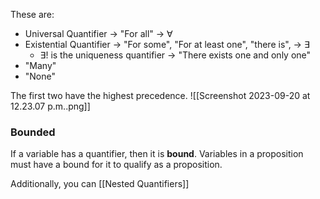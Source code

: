 These are:
- Universal Quantifier -> "For all" -> $\forall$
- Existential Quantifier -> "For some", "For at least one", "there is", -> $\exists$
	- $\exists !$ is the uniqueness quantifier -> "There exists one and only one"
- "Many"
- "None"

The first two have the highest precedence. 
![[Screenshot 2023-09-20 at 12.23.07 p.m..png]]

### Bounded
If a variable has a quantifier, then it is **bound**. Variables in a proposition must have a bound for it to qualify as a proposition. 

Additionally, you can [[Nested Quantifiers]]